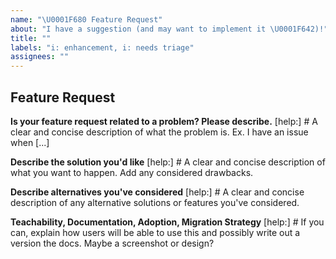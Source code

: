 ```yaml
---
name: "\U0001F680 Feature Request"
about: "I have a suggestion (and may want to implement it \U0001F642)!"
title: ""
labels: "i: enhancement, i: needs triage"
assignees: ""
---
```


## Feature Request

**Is your feature request related to a problem? Please describe.**
[help:] # A clear and concise description of what the problem is. Ex. I have an issue when [...]

**Describe the solution you'd like**
[help:] # A clear and concise description of what you want to happen. Add any considered drawbacks.

**Describe alternatives you've considered**
[help:] # A clear and concise description of any alternative solutions or features you've considered.

**Teachability, Documentation, Adoption, Migration Strategy**
[help:] # If you can, explain how users will be able to use this and possibly write out a version the docs.
Maybe a screenshot or design?
